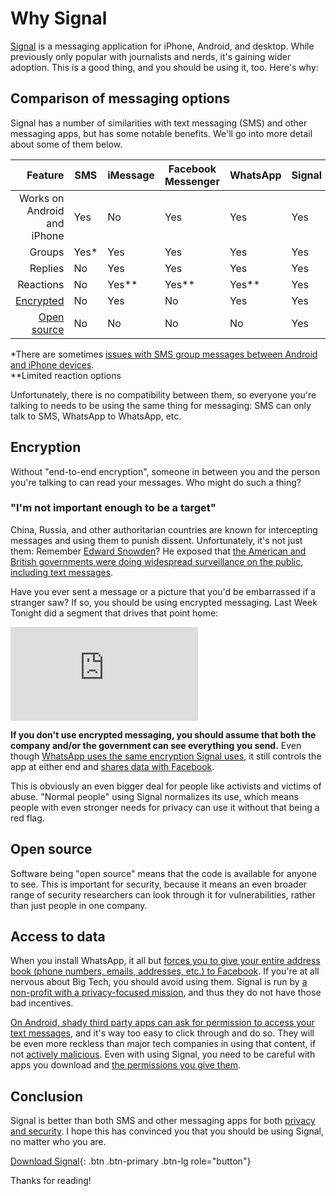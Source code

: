 ---
---

# Why Signal

[Signal](https://signal.org) is a messaging application for iPhone, Android, and desktop. While previously only popular with journalists and nerds, it's gaining wider adoption. This is a good thing, and you should be using it, too. Here's why:

## Comparison of messaging options

Signal has a number of similarities with text messaging (SMS) and other messaging apps, but has some notable benefits. We'll go into more detail about some of them below.

|                     Feature | SMS   | iMessage | Facebook Messenger | WhatsApp | Signal |
| --------------------------: | ----- | -------- | ------------------ | -------- | ------ |
| Works on Android and iPhone | Yes   | No       | Yes                | Yes      | Yes    |
|                      Groups | Yes\* | Yes      | Yes                | Yes      | Yes    |
|                     Replies | No    | Yes      | Yes                | Yes      | Yes    |
|                   Reactions | No    | Yes\*\*  | Yes\*\*            | Yes\*\*  | Yes    |
|    [Encrypted](#encryption) | No    | Yes      | No                 | Yes      | Yes    |
| [Open source](#open-source) | No    | No       | No                 | No       | Yes    |

\*There are sometimes [issues with SMS group messages between Android and iPhone devices](https://forums.att.com/conversations/data-messaging-features-internet-tethering/group-texting-between-an-android-and-iphones/5deff166bad5f2f606258e7b).<br>
\*\*Limited reaction options

Unfortunately, there is no compatibility between them, so everyone you're talking to needs to be using the same thing for messaging: SMS can only talk to SMS, WhatsApp to WhatsApp, etc.

## Encryption

Without "end-to-end encryption", someone in between you and the person you're talking to can read your messages. Who might do such a thing?

### "I'm not important enough to be a target"

China, Russia, and other authoritarian countries are known for intercepting messages and using them to punish dissent. Unfortunately, it's not just them: Remember [Edward Snowden](https://en.wikipedia.org/wiki/Edward_Snowden)? He exposed that [the American and British governments were doing widespread surveillance on the public](https://en.wikipedia.org/wiki/Edward_Snowden#Revelations), [including text messages](https://en.wikipedia.org/wiki/Dishfire).

Have you ever sent a message or a picture that you'd be embarrassed if a stranger saw? If so, you should be using encrypted messaging. Last Week Tonight did a segment that drives that point home:

<iframe class="youtube-embed" src="https://www.youtube-nocookie.com/embed/XEVlyP4_11M?start=1494" title="YouTube video player" frameborder="0" allow="accelerometer; autoplay; clipboard-write; encrypted-media; gyroscope; picture-in-picture" allowfullscreen></iframe>

**If you don't use encrypted messaging, you should assume that both the company and/or the government can see everything you send.** Even though [WhatsApp uses the same encryption Signal uses](https://www.whatsapp.com/security/), it still controls the app at either end and [shares data with Facebook](https://www.howtogeek.com/722911/is-whatsapp-end-to-end-encrypted-and-does-that-matter-for-privacy/).

This is obviously an even bigger deal for people like activists and victims of abuse. "Normal people" using Signal normalizes its use, which means people with even stronger needs for privacy can use it without that being a red flag.

## Open source

Software being "open source" means that the code is available for anyone to see. This is important for security, because it means an even broader range of security researchers can look through it for vulnerabilities, rather than just people in one company.

## Access to data

When you install WhatsApp, it all but [forces you to give your entire address book (phone numbers, emails, addresses, etc.) to Facebook](https://www.vice.com/en/article/qj4qjd/whatsapp-data-security-issues). If you're at all nervous about Big Tech, you should avoid using them. Signal is run by [a non-profit with a privacy-focused mission](https://signalfoundation.org/), and thus they do not have those bad incentives.

[On Android, shady third party apps can ask for permission to access your text messages](https://www.makeuseof.com/tag/important-smartphone-app-permissions/), and it's way too easy to click through and do so. They will be even more reckless than major tech companies in using that content, if not [actively malicious](https://thehackernews.com/2022/05/another-set-of-joker-trojan-laced.html). Even with using Signal, you need to be careful with apps you download and [the permissions you give them](https://www.avg.com/en/signal/guide-to-android-app-permissions-how-to-use-them-smartly).

## Conclusion

Signal is better than both SMS and other messaging apps for both [privacy and security](../#privacy-vs-security). I hope this has convinced you that you should be using Signal, no matter who you are.

[Download Signal](https://signal.org/download/){: .btn .btn-primary .btn-lg role="button"}

Thanks for reading!
